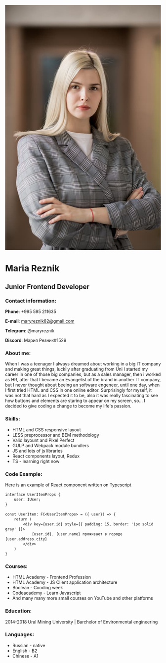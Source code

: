 ![Maria Reznik]( ./img/me800.jpg "That's me")

# Maria Reznik 

## Junior Frontend Developer

### Contact information: 

**Phone**: +995 595 211635

**E-mail**: maryreznik82@gmail.com

**Telegram**: @maryreznik

**Discord**: Мария Резник#1529

### About me:

 When I was a teenager I always dreamed about working in a big IT company and making great things, luckily after graduating from Uni I started my career in one of those big companies, but as a sales manager, then i worked as HR, after that I became an Evangelist of the brand in another IT company, but I never thought about beeing an software engeneer, until one day, when I first tried HTML and CSS in one online editor. Surprisingly for myself, it was not that hard as I expected it to be, also it was really fascinating to see how buttons and elements are staring to appear on my screen, so... I decided to give coding a change to become my life's passion. 


### Skills:
* HTML and CSS responsive layout
* LESS preprocessor and BEM  methodology
* Valid layount and Pixel Perfect 
* GULP and Webpack module bundlers
* JS and lots of js libraries
* React components layout, Redux
* TS - learning right now


### Code Example: 

Here is an example of React component written on Typescript

```
interface UserItemProps {
    user: IUser;
}

const UserItem: FC<UserItemProps> = ({ user}) => {
    return (
        <div key={user.id} style={{ padding: 15, border: '1px solid gray' }}>
            {user.id}. {user.name} проживает в городе {user.address.city}
        </div>
    )
}

```


### Courses:

* HTML Academy - Frontend Profession
* HTML Academy - JS Client application architecture
* Boolean - Cooding week
* Codeacademy - Learn Javascript
* And many many more small courses on YouTube and other platforms


### Education:

2014-2018 Ural Mining University | Barchelor of Environmental engineering

### Languages:

* Russian - native
* English - B2
* Chinese - A1
